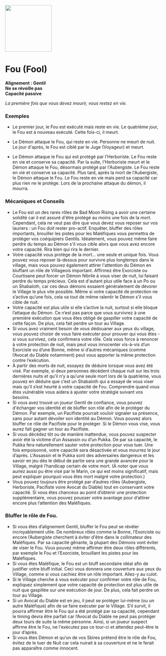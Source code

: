 <img src="https://github.com/brain-academy/wiki/blob/master/blood-on-the-clocktower/img/fool.png?raw=true" height="150"> 

# Fou (Fool)

**Alignement : Gentil**
\
**Ne se réveille pas**
\
**Capacité passive**

*La première fois que vous devez mourir, vous restez en vie.*

### Exemples
* Le premier jour, le Fou est exécuté mais reste en vie. Le quatrième jour, le Fou est à nouveau exécuté. Cette fois-ci, il meurt. 

* Le Démon attaque le Fou, qui reste en vie. Personne ne meurt de nuit. Le jour d'après, le Fou est ciblé par le Juge (Voyageur) et meurt. 

* Le Démon attaque le Fou qui est protégé par l'Herboriste. Le Fou reste en vie et conserve sa capacité. Par la suite, l'Herboriste meurt et le Démon attaque le Fou, désormais protégé par l'Aubergiste. Le Fou reste en vie et conserve sa capacité. Plus tard, après la mort de l'Aubergiste, le Démon attaque le Fou. Le Fou reste en vie mais perd sa capacité car plus rien ne le protège. Lors de la prochaine attaque du démon, il mourra.


### Mécaniques et Conseils
- Le Fou est un des rares rôles de Bad Moon Rising a avoir une certaine solidité car il est assuré d'être protégé au moins une fois de la mort. Cependant, cela ne veut pas dire que vous devez vous reposer sur vos lauriers : un Fou doit rester pro-actif. Enquêter, bluffer des rôles importants, brouiller les pistes pour les Maléfiques vous permettra de protéger vos coéquipiers Gentils. Idéalement, vous pouvez même faire perdre du temps au Démon s'il vous cible alors que vous avez encore votre capacité. Rira bien qui rira le dernier.
- Votre capacité vous protège de la mort… une seule et unique fois. Vous pouvez vous reposer là-dessus pour survivre plus longtemps dans le village, mais vous pouvez également attirer l'attention du Démon en bluffant un rôle de Villageois important. Affirmez être Exorciste ou Courtisane peut forcer un Démon fébrile à vous viser de nuit, lui faisant perdre du temps précieux. Cela est d'autant plus utile face à un Po ou un Shabaloth, car ces deux démons essaient généralement de dévorer le Village le plus vite possible. Même si votre capacité de protection ne s’active qu’une fois, cela va tout de même ralentir le Démon s’il vous cible de nuit.
- Votre capacité est plus utile si elle s’active la nuit, surtout si elle bloque l’attaque du Démon. Ce n’est pas parce que vous survivrez à une première exécution que vous êtes obligé de gaspiller votre capacité de cette façon. De plus, cela fait perdre un tour au Village.
- Si vous avez vraiment besoin de vous dédouaner aux yeux du village, vous pouvez choisir de vous faire exécuter pour prouver qui vous êtes - si vous survivez, cela confirmera votre rôle. Cela vous force à renoncer à votre protection de nuit, mais peut vous innocenter vis-à-vis d’un Exorciste ou d’une Bonne, même si d’autres mécaniques (comme l’Avocat du Diable notamment) peut vous apporter la même protection contre l’exécution.
- À partir des morts de nuit, essayez de déduire lorsque vous avez été visé. Par exemple, si deux personnes décèdent chaque nuit sur les trois dernières nuits et qu'il n’y a qu’une seule mort lors de la quatrième, vous pouvez en déduire que c’est un Shabaloth qui a essayé de vous viser mais qu'il s’est heurté à votre capacité de Fou. Comprendre quand vous êtes vulnérable vous aidera à ajuster votre stratégie suivant vos besoins.
- Si vous avez trouvé un joueur Gentil de confiance, vous pouvez d'échanger vos identité et de bluffer son rôle afin de le protéger du Démon. Par exemple, un Pacifiste pourrait vouloir signaler sa présence, sans pour autant dévoiler son identité au Démon. Vous pouvez alors bluffer ce rôle de Pacifiste pour le protéger. Si le Démon vous vise, vous aurez fait gagner un tour au Pacifiste.
- Si vous décédez tôt ou de manière inattendue, vous pouvez suspecter avoir été la victime d’un Assassin ou d’un Pukka. De par sa capacité, le Pukka fera naturellement sauter votre protection pour vous tuer. Une fois empoisonné, votre capacité sera désactivée et vous mourrez le jour d’après. L'Assassin et le Pukka sont des adversaires dangereux et les savoir en jeu dès le début de partie sera une grande avancée pour le Village, malgré l’handicap certain de votre mort. (À noter que vous auriez aussi pu être visé par le Marin, ce qui est moins significatif, mais peut expliquer pourquoi vous êtes mort malgré votre protection.)
- Vous pouvez toujours être protégé par d’autres rôles (Aubergiste, Herboriste, Pacifiste voire Avocat du Diable) tout en conservant votre capacité. Si vous êtes chanceux au point d’obtenir une protection supplémentaire, vous pouvez pousser votre avantage pour d’attirer encore plus l’attention des Maléfiques.

### Bluffer le rôle de Fou.
- Si vous êtes d’alignement Gentil, bluffer le Fou peut se révéler incroyablement utile. De nombreux rôles comme la Bonne, l’Exorciste ou encore l’Aubergiste cherchent à éviter d'être dans le collimateur des Maléfiques. Par sa capacité gênante, la plupart des Démons vont éviter de viser le Fou. Vous pouvez même affirmer être deux rôles différents, par exemple le Fou et l’Exorciste, brouillant les pistes pour les Maléfiques.
- Si vous êtes Maléfique, le Fou est un bluff secondaire idéal afin de justifier votre bluff initial. Ceci vous donnera une couverture aux yeux du Village, comme si vous cachiez être un rôle important. Allez-y au culot.
- Si le Village cherche à vous exécuter pour confirmer votre rôle de Fou, expliquez simplement que votre capacité de protection est plus utile de nuit que gaspillée sur une exécution de jour. De plus, cela fait perdre un tour au Village.
- Si un Avocat du Diable est en jeu, il peut se protéger lui-même (ou un autre Maléfique) afin de se faire exécuter par le Village. S’il survit, il pourra affirmer être le Fou qui a été protégé par sa capacité, cependant le timing devra être parfait car l’Avocat du Diable ne peut pas protéger deux tours de suite la même personne. Ainsi, si un joueur suspect affirme être le Fou, ne l'exécutez pas ce tour-ci et attendez peut-être le jour d’après.
- Si vous êtes Démon et qu’un de vos Sbires prétend être le rôle de Fou, évitez de le tuer de Nuit car cela nuirait à sa couverture et ne le ferait pas apparaître comme innocent.
